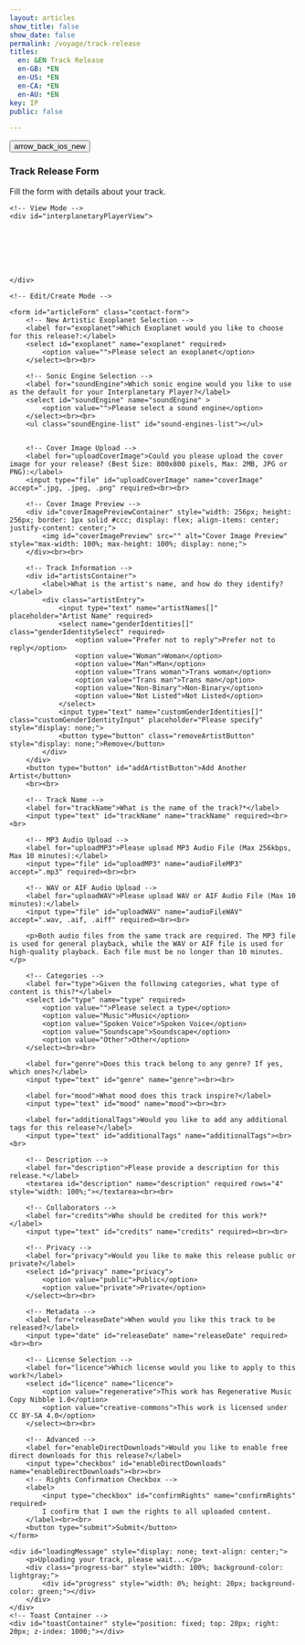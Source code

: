 ```yaml
---
layout: articles
show_title: false
show_date: false
permalink: /voyage/track-release
titles:
  en: &EN Track Release
  en-GB: *EN
  en-US: *EN
  en-CA: *EN
  en-AU: *EN
key: IP
public: false

---
```


<div class="form-container">
    <div class="button-container">
        <div class="back-button-container">
            <a href="/voyage" title="Back to Voyage">
                <button id="backButton" class="btn button--outline-primary button--circle">
                    <span class="material-symbols-outlined">arrow_back_ios_new</span>
                </button>
            </a>
        </div>
        <div class="edit-button-container">
            <button id="editButton" class="btn button--outline-primary button--circle" title="Edit Sound Engine" style="display: none;">
                <span class="material-symbols-outlined">edit</span> 
            </button>
        </div>
    </div>
    <h3>Track Release Form</h3>
    <p>Fill the form with details about your track.</p>

    <!-- View Mode -->
    <div id="interplanetaryPlayerView">







    </div> 

    <!-- Edit/Create Mode -->

    <form id="articleForm" class="contact-form">
        <!-- New Artistic Exoplanet Selection -->
        <label for="exoplanet">Which Exoplanet would you like to choose for this release?:</label>
        <select id="exoplanet" name="exoplanet" required>
            <option value="">Please select an exoplanet</option>
        </select><br><br>

        <!-- Sonic Engine Selection -->
        <label for="soundEngine">Which sonic engine would you like to use as the default for your Interplanetary Player?</label>
        <select id="soundEngine" name="soundEngine" >
            <option value="">Please select a sound engine</option>
        </select><br><br>
        <ul class="soundEngine-list" id="sound-engines-list"></ul>


        <!-- Cover Image Upload -->
        <label for="uploadCoverImage">Could you please upload the cover image for your release? (Best Size: 800x800 pixels, Max: 2MB, JPG or PNG):</label>
        <input type="file" id="uploadCoverImage" name="coverImage" accept=".jpg, .jpeg, .png" required><br><br>

        <!-- Cover Image Preview -->
        <div id="coverImagePreviewContainer" style="width: 256px; height: 256px; border: 1px solid #ccc; display: flex; align-items: center; justify-content: center;">
            <img id="coverImagePreview" src="" alt="Cover Image Preview" style="max-width: 100%; max-height: 100%; display: none;">
        </div><br><br>

        <!-- Track Information -->
        <div id="artistsContainer">
            <label>What is the artist's name, and how do they identify?</label>
            <div class="artistEntry">
                <input type="text" name="artistNames[]" placeholder="Artist Name" required>
                <select name="genderIdentities[]" class="genderIdentitySelect" required>
                    <option value="Prefer not to reply">Prefer not to reply</option>
                    <option value="Woman">Woman</option>
                    <option value="Man">Man</option>
                    <option value="Trans woman">Trans woman</option>
                    <option value="Trans man">Trans man</option>
                    <option value="Non-Binary">Non-Binary</option>
                    <option value="Not Listed">Not Listed</option>
                </select>
                <input type="text" name="customGenderIdentities[]" class="customGenderIdentityInput" placeholder="Please specify" style="display: none;">
                <button type="button" class="removeArtistButton" style="display: none;">Remove</button>
            </div>
        </div>
        <button type="button" id="addArtistButton">Add Another Artist</button>
        <br><br>

        <!-- Track Name -->
        <label for="trackName">What is the name of the track?*</label>
        <input type="text" id="trackName" name="trackName" required><br><br>

        <!-- MP3 Audio Upload -->
        <label for="uploadMP3">Please upload MP3 Audio File (Max 256kbps, Max 10 minutes):</label>
        <input type="file" id="uploadMP3" name="audioFileMP3" accept=".mp3" required><br><br>

        <!-- WAV or AIF Audio Upload -->
        <label for="uploadWAV">Please upload WAV or AIF Audio File (Max 10 minutes):</label>
        <input type="file" id="uploadWAV" name="audioFileWAV" accept=".wav, .aif, .aiff" required><br><br>

        <p>Both audio files from the same track are required. The MP3 file is used for general playback, while the WAV or AIF file is used for high-quality playback. Each file must be no longer than 10 minutes.</p>

        <!-- Categories -->
        <label for="type">Given the following categories, what type of content is this?*</label>
        <select id="type" name="type" required>
            <option value="">Please select a type</option>
            <option value="Music">Music</option>
            <option value="Spoken Voice">Spoken Voice</option>
            <option value="Soundscape">Soundscape</option>
            <option value="Other">Other</option>
        </select><br><br>

        <label for="genre">Does this track belong to any genre? If yes, which ones?</label>
        <input type="text" id="genre" name="genre"><br><br>

        <label for="mood">What mood does this track inspire?</label>
        <input type="text" id="mood" name="mood"><br><br>

        <label for="additionalTags">Would you like to add any additional tags for this release?</label>
        <input type="text" id="additionalTags" name="additionalTags"><br><br>

        <!-- Description -->
        <label for="description">Please provide a description for this release.*</label>
        <textarea id="description" name="description" required rows="4" style="width: 100%;"></textarea><br><br>

        <!-- Collaborators -->
        <label for="credits">Who should be credited for this work?*</label>
        <input type="text" id="credits" name="credits" required><br><br>

        <!-- Privacy -->
        <label for="privacy">Would you like to make this release public or private?</label>
        <select id="privacy" name="privacy">
            <option value="public">Public</option>
            <option value="private">Private</option>
        </select><br><br>

        <!-- Metadata -->
        <label for="releaseDate">When would you like this track to be released?</label>
        <input type="date" id="releaseDate" name="releaseDate" required><br><br>

        <!-- License Selection -->
        <label for="licence">Which license would you like to apply to this work?</label>
        <select id="licence" name="licence">
            <option value="regenerative">This work has Regenerative Music Copy Nibble 1.0</option>
            <option value="creative-commons">This work is licensed under CC BY-SA 4.0</option>
        </select><br><br>

        <!-- Advanced -->
        <label for="enableDirectDownloads">Would you like to enable free direct downloads for this release?</label>
        <input type="checkbox" id="enableDirectDownloads" name="enableDirectDownloads"><br><br>
        <!-- Rights Confirmation Checkbox -->
        <label>
            <input type="checkbox" id="confirmRights" name="confirmRights" required>
            I confirm that I own the rights to all uploaded content.
        </label><br><br>
        <button type="submit">Submit</button>
    </form>

    <div id="loadingMessage" style="display: none; text-align: center;">
        <p>Uploading your track, please wait...</p>
        <div class="progress-bar" style="width: 100%; background-color: lightgray;">
            <div id="progress" style="width: 0%; height: 20px; background-color: green;"></div>
        </div>
    </div>
    <!-- Toast Container -->
    <div id="toastContainer" style="position: fixed; top: 20px; right: 20px; z-index: 1000;"></div>
</div>

<script>
document.addEventListener('DOMContentLoaded', function() {
    // Fetch the userId from localStorage
    const userId = localStorage.getItem('userId');

    if (!userId) {
        showToast('You must be logged in to release a track.', 'error');
        window.location.href = '/login'; 
        return;
    }

    // Fetch exoplanet data and populate dropdown
    fetch('http://media.maar.world:3001/api/interplanetaryplayers/fetchExoplanetData')
        .then(response => response.json())
        .then(data => {
            const selectElement = document.getElementById('exoplanet');
            selectElement.innerHTML = '<option value="">Please select an exoplanet</option>';
            data.forEach(item => {
                Object.keys(item).forEach(ipId => {
                    const exoplanet = item[ipId];
                    if (exoplanet.artName && exoplanet.artName !== "null") {
                        const option = document.createElement('option');
                        option.value = ipId;
                        option.textContent = `${ipId}: ${exoplanet.artName} - ${exoplanet.sciName}`;
                        selectElement.appendChild(option);
                    }
                });
            });
        })
        .catch(error => showToast('Error loading exoplanet data.', 'error'));
         fetchAvailableSoundEngines(userId);



function fetchAvailableSoundEngines(ownerId) {
    fetch(`http://media.maar.world:3001/api/soundEngines/available/${ownerId}`)
        .then(response => response.json())
        .then(data => {
            if (data.success) {
                console.log('Available Sound Engines:', data.soundEngines);
                soundEngineData = data.soundEngines; // Adjust based on actual API response structure
                populateSoundEngineDropdown();
            } else {
                console.error('Error fetching sound engines:', data.message);
            }
        })
        .catch(error => console.error('Error loading or parsing the sound engine data:', error));
}

function populateSoundEngineDropdown() {
    const selectElement = document.getElementById('soundEngine');
    selectElement.innerHTML = '<option value="">Please select a sound engine</option>';

    // Populate the dropdown with sound engines
    soundEngineData.forEach(engine => {
        const option = document.createElement('option');
        option.value = engine.soundEngineId; // Use the unique ID for the value
        option.textContent = `🎛️ ${engine.soundEngineName} 👤 ${engine.developerUsername} ${engine.isPublic ? "🔐 Exclusive" : "🌍 Shared"}`;

        selectElement.appendChild(option);
    });
}

function updateSoundEngineDetails() {
    const selectedEngineId = document.getElementById('soundEngine').value;
    console.log('Selected Engine ID:', selectedEngineId);
    console.log('Sound Engine Data:', soundEngineData);

    // Find the selected sound engine from the fetched data using soundEngineId
    const soundEngine = soundEngineData.find(engine => engine.soundEngineId === selectedEngineId);

    const soundEngineListElement = document.getElementById('sound-engines-list');
    soundEngineListElement.innerHTML = ''; // Clear previous details

    if (soundEngine) {
        const imageUrl = soundEngine.soundEngineImage 
            ? `https://media.maar.world${soundEngine.soundEngineImage}` 
            : 'https://media.maar.world/uploads/default/default-soundEngine.jpg';

        const engineElement = document.createElement('li');
        engineElement.classList.add('soundEngine-list-item');
        engineElement.innerHTML = `
            <div class="soundEngine-profile-pic">
                <img src="${imageUrl}" alt="${soundEngine.soundEngineName}" />
            </div>
            <div class="soundEngine-details">
                <div class="soundEngine-name"><strong>Name:</strong> ${soundEngine.soundEngineName}</div>
                <div class="soundEngine-credits"><strong>Developer:</strong> ${soundEngine.developerUsername}</div>
                <div class="soundEngine-availability"><strong>Availability:</strong> ${soundEngine.isPublic ? '🌍 Shared' : '🔐 Exclusive'}</div>
                <div class="soundEngine-params">
                    <strong>X Parameter:</strong> ${soundEngine.xParamLabel} 
                    (Min: ${soundEngine.xParamMin}, Max: ${soundEngine.xParamMax}, Init: ${soundEngine.xParamInit})<br>
                    <strong>Y Parameter:</strong> ${soundEngine.yParamLabel} 
                    (Min: ${soundEngine.yParamMin}, Max: ${soundEngine.yParamMax}, Init: ${soundEngine.yParamInit})<br>
                    <strong>Z Parameter:</strong> ${soundEngine.zParamLabel} 
                    (Min: ${soundEngine.zParamMin}, Max: ${soundEngine.zParamMax}, Init: ${soundEngine.zParamInit})
                    <div class="soundEngine-credits"><strong>Credits:</strong> ${soundEngine.credits}</div>

                </div>
            </div>

            </div>
        `;

        soundEngineListElement.appendChild(engineElement);
    } else {
        // If no sound engine is selected or found, display a default message
        soundEngineListElement.innerHTML = '<li>Please select a sound engine to view its details.</li>';
    }
}

    document.getElementById('soundEngine').addEventListener('change', updateSoundEngineDetails);



    // Handle image preview
    document.getElementById('uploadCoverImage').addEventListener('change', function(event) {
        const file = event.target.files[0];
        if (file) {
            const reader = new FileReader();
            reader.onload = function(e) {
                const preview = document.getElementById('coverImagePreview');
                preview.src = e.target.result;
                preview.style.display = 'block';
            };
            reader.readAsDataURL(file);
        } else {
            const preview = document.getElementById('coverImagePreview');
            preview.src = '';
            preview.style.display = 'none';
        }
    });

    // Add Artist button functionality
    document.getElementById('addArtistButton').addEventListener('click', function() {
        const artistEntry = document.createElement('div');
        artistEntry.className = 'artistEntry';
        artistEntry.innerHTML = `
            <input type="text" name="artistNames[]" placeholder="Artist Name" required>
            <select name="genderIdentities[]" class="genderIdentitySelect" required>
                <option value="Prefer not to reply">Prefer not to reply</option>
                <option value="Woman">Woman</option>
                <option value="Man">Man</option>
                <option value="Trans woman">Trans woman</option>
                <option value="Trans man">Trans man</option>
                <option value="Non-Binary">Non-Binary</option>
                <option value="Not Listed">Not Listed</option>
            </select>
            <input type="text" name="customGenderIdentities[]" class="customGenderIdentityInput" placeholder="Please specify" style="display: none;">
            <button type="button" class="removeArtistButton" style="display: inline-block;">Remove</button>
        `;
        document.getElementById('artistsContainer').appendChild(artistEntry);
    });

    // Remove artist functionality
    document.getElementById('artistsContainer').addEventListener('click', function(event) {
        if (event.target.classList.contains('removeArtistButton')) {
            event.target.closest('.artistEntry').remove();
        }
    });

    // Submit form
    document.getElementById('articleForm').addEventListener('submit', function(event) {
        event.preventDefault();

        const trackData = {
            ownerId: userId,
            
            exoplanet: document.getElementById('exoplanet').value,
            artists: collectArtists(),
            trackName: document.getElementById('trackName').value,
            type: document.getElementById('type').value,
            genre: document.getElementById('genre').value,
            mood: document.getElementById('mood').value,
            additionalTags: document.getElementById('additionalTags').value,
            description: document.getElementById('description').value,
            credits: document.getElementById('credits').value,
            privacy: document.getElementById('privacy').value,
            releaseDate: document.getElementById('releaseDate').value,
            licence: document.getElementById('licence').value,
            enableDirectDownloads: document.getElementById('enableDirectDownloads').checked,
            confirmRights: document.getElementById('confirmRights').checked
        };

        // Disable form elements and show loading message
        const formElements = document.querySelectorAll('#articleForm input, #articleForm select, #articleForm button, #articleForm textarea');
        const submitButton = document.querySelector('#articleForm button[type="submit"]');
        formElements.forEach(element => element.disabled = true);
        submitButton.textContent = 'Submitting...';
        document.getElementById('loadingMessage').style.display = 'block';

        // Send metadata as JSON
        fetch('http://media.maar.world:3001/api/submitTrackData', {
            method: 'POST',
            headers: {
                'Content-Type': 'application/json',
            },
            body: JSON.stringify(trackData)
        })
        .then(response => response.json())
        .then(data => {
            if (data.trackId) {
                uploadFiles(data.trackId);
            } else {
                showToast('Failed to submit track data, please try again.', 'error');
                resetForm();
            }
        })
        .catch(error => {
            console.error('Error submitting track data:', error);
            showToast('Failed to submit track data, please try again.', 'error');
            resetForm();
        });

        function uploadFiles(trackId) {
            const formData = new FormData();
            formData.append('audioFileWAV', document.getElementById('uploadWAV').files[0]);
            formData.append('audioFileMP3', document.getElementById('uploadMP3').files[0]);
            formData.append('coverImage', document.getElementById('uploadCoverImage').files[0]);

            const xhr = new XMLHttpRequest();
            xhr.open('POST', `http://media.maar.world:3001/api/uploadTrackFiles/${trackId}`, true);

            xhr.upload.onprogress = function(event) {
                if (event.lengthComputable) {
                    const percentComplete = (event.loaded / event.total) * 100;
                    const progress = document.getElementById('progress');
                    progress.style.width = percentComplete + '%';
                }
            };

            xhr.onload = function() {
                document.getElementById('loadingMessage').style.display = 'none';
                formElements.forEach(element => element.disabled = false); // Re-enable form elements
                submitButton.textContent = 'Submit';

                if (xhr.status === 200) {
                    showToast('Track released successfully!', 'success');
                    document.getElementById('articleForm').reset();
                    document.getElementById('coverImagePreview').style.display = 'none';
                    localStorage.removeItem('trackReleaseFormData');  // Clear saved form data
                    window.location.href = '/voyage'; 
                    return;
                } else {
                    showToast('Failed to upload files.', 'error');
                }
            };

            xhr.onerror = function() {
                document.getElementById('loadingMessage').style.display = 'none';
                formElements.forEach(element => element.disabled = false); // Re-enable form elements
                submitButton.textContent = 'Submit';
                showToast('Failed to upload files.', 'error');
            };

            xhr.send(formData);
        }

        function resetForm() {
            formElements.forEach(element => element.disabled = false);
            submitButton.textContent = 'Submit';
            document.getElementById('loadingMessage').style.display = 'none';
        }

        function collectArtists() {
            const artistNames = Array.from(document.getElementsByName('artistNames[]')).map(input => input.value);
            const genderIdentities = Array.from(document.getElementsByName('genderIdentities[]')).map((select, index) => {
                const customInput = document.getElementsByName('customGenderIdentities[]')[index];
                return select.value === 'Not Listed' ? customInput.value : select.value;
            });
            return artistNames.map((name, index) => ({
                name: name,
                genderIdentity: genderIdentities[index]
            }));
        }
    });


    function showToast(message, type = 'success') {
        const toastContainer = document.getElementById('toastContainer');
        const toast = document.createElement('div');
        toast.classList.add('toast');
        if (type === 'success') {
            toast.classList.add('success');
        } else if (type === 'error') {
            toast.classList.add('error');
        }
        toast.textContent = message;
        toastContainer.appendChild(toast);

        setTimeout(() => {
            toast.classList.add('show');
        }, 100);

        setTimeout(() => {
            toast.classList.remove('show');
            setTimeout(() => {
                toast.remove();
            }, 500);
        }, 3000);
    }
});
</script>
